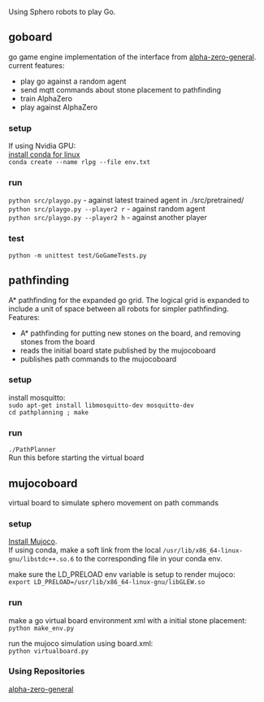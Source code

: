 Using Sphero robots to play Go.

## goboard

go game engine implementation of the interface from [alpha-zero-general](https://github.com/suragnair/alpha-zero-general).
current features:
* play go against a random agent
* send mqtt commands about stone placement to pathfinding
* train AlphaZero
* play against AlphaZero

### setup

If using Nvidia GPU:   
[install conda for linux](https://docs.conda.io/projects/conda/en/latest/user-guide/install/linux.html)   
`conda create --name rlpg --file env.txt`

### run
`python src/playgo.py` - against latest trained agent in ./src/pretrained/    
`python src/playgo.py --player2 r` - against random agent   
`python src/playgo.py --player2 h` - against another player   

### test
 
`python -m unittest test/GoGameTests.py`

## pathfinding

A* pathfinding for the expanded go grid. The logical grid is expanded to include a
unit of space between all robots for simpler pathfinding.    
Features:
* A* pathfinding for putting new stones on the board, and removing stones from the board
* reads the initial board state published by the mujocoboard
* publishes path commands to the mujocoboard 

### setup
install mosquitto:    
`sudo apt-get install libmosquitto-dev mosquitto-dev`    
`cd pathplanning ; make`

### run   
`./PathPlanner`   
Run this before starting the virtual board

## mujocoboard

virtual board to simulate sphero movement on path commands

### setup

[Install Mujoco](https://blog.guptanitish.com/blog/install-mujoco/).   
If using conda, make a soft link from the local `/usr/lib/x86_64-linux-gnu/libstdc++.so.6` to
the corresponding file in your conda env.

make sure the LD_PRELOAD env variable is setup to render mujoco:     
`export LD_PRELOAD=/usr/lib/x86_64-linux-gnu/libGLEW.so`

### run
make a go virtual board environment xml with a initial stone placement:    
`python make_env.py`   

run the mujoco simulation using board.xml:    
`python virtualboard.py`

### Using Repositories

[alpha-zero-general](https://github.com/suragnair/alpha-zero-general)   
